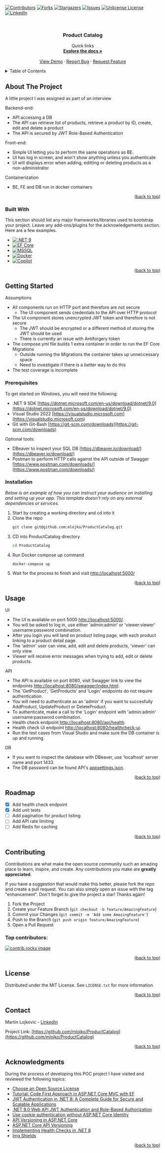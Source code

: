 <a id="readme-top"></a>
<!--
*** Thanks for checking out the ProductCatalog. If you have a suggestion
*** that would make this better, please fork the repo and create a pull request
*** or simply open an issue with the tag "enhancement".
*** Don't forget to give the project a star!
*** Thanks again! Now go create something AMAZING! :D
-->



<!-- PROJECT SHIELDS -->
<!--
*** I'm using markdown "reference style" links for readability.
*** Reference links are enclosed in brackets [ ] instead of parentheses ( ).
*** See the bottom of this document for the declaration of the reference variables
*** for contributors-url, forks-url, etc. This is an optional, concise syntax you may use.
*** https://www.markdownguide.org/basic-syntax/#reference-style-links
-->
[![Contributors][contributors-shield]][contributors-url]
[![Forks][forks-shield]][forks-url]
[![Stargazers][stars-shield]][stars-url]
[![Issues][issues-shield]][issues-url]
[![Unlicense License][license-shield]][license-url]
[![LinkedIn][linkedin-shield]][linkedin-url]



<!-- PROJECT LOGO -->
<br />
<div align="center">

  <h3 align="center">Product Catalog</h3>

  <p align="center">
    Quick links
    <br />
    <a href="https://github.com/mlojko/ProductCatalog"><strong>Explore the docs »</strong></a>
    <br />
    <br />
    <a href="https://github.com/mlojko/ProductCatalog">View Demo</a>
    &middot;
    <a href="https://github.com/mlojko/ProductCatalog/issues/new?labels=bug&template=bug-report---.md">Report Bug</a>
    &middot;
    <a href="https://github.com/mlojko/ProductCatalog/issues/new?labels=enhancement&template=feature-request---.md">Request Feature</a>
  </p>
</div>



<!-- TABLE OF CONTENTS -->
<details>
  <summary>Table of Contents</summary>
  <ol>
    <li>
      <a href="#about-the-project">About The Project</a>
      <ul>
        <li><a href="#built-with">Built With</a></li>
      </ul>
    </li>
    <li>
      <a href="#getting-started">Getting Started</a>
      <ul>
        <li><a href="#prerequisites">Prerequisites</a></li>
        <li><a href="#installation">Installation</a></li>
      </ul>
    </li>
    <li><a href="#usage">Usage</a></li>
    <li><a href="#roadmap">Roadmap</a></li>
    <li><a href="#contributing">Contributing</a></li>
    <li><a href="#license">License</a></li>
    <li><a href="#contact">Contact</a></li>
    <li><a href="#acknowledgments">Acknowledgments</a></li>
  </ol>
</details>



<!-- ABOUT THE PROJECT -->
## About The Project

A little project I was assigned as part of an interview

Backend-end:
* API accessing a DB
* The API can retrieve list of products, retrieve a product by ID, create, edit and delete a product
* The API is secured by JWT Role-Based Authentication

Front-end:
* Simple UI letting you to perform the same operations as BE.
* UI has log in screen, and won't show anything unless you authenticate
* UI will displays error when adding, editting or deleting products as a non-administrator

Containerization
* BE, FE and DB run in docker containers

<p align="right">(<a href="#readme-top">back to top</a>)</p>



### Built With

This section should list any major frameworks/libraries used to bootstrap your project. Leave any add-ons/plugins for the acknowledgements section. Here are a few examples.

* [![.NET 9][.NET-9]][NET-url]
* [![EF Core][ef-Core]][ef-url]
* [![MSSQL][MSSQL]][sql-url]
* [![Docker][Docker]][docker-url]
* [![Copilot][Copilot]][copilot-url]

<p align="right">(<a href="#readme-top">back to top</a>)</p>



<!-- GETTING STARTED -->
## Getting Started

Assumptions
* All components run on HTTP port and therefore are not secure
    - The UI component sends credentials to the API over HTTP protocol
* The UI component stores unencrypted JWT token and therefore is not secure
    - The JWT should be encrypted or a different method of storing the JWT should be used
    - There is currently an issue with Antiforgery token
* The compose.yml file builds 1 extra container in order to run the EF Core Migrations
    - Outside running the Migrations the container takes up unneccessary space
    - Need to investigate if there is a better way to do this
* The test coverage is incomplete


### Prerequisites

To get started on Windows, you will need the following:
* .NET 9 SDK [https://dotnet.microsoft.com/en-us/download/dotnet/9.0](https://dotnet.microsoft.com/en-us/download/dotnet/9.0)
* Visual Studio 2022 [https://visualstudio.microsoft.com](https://visualstudio.microsoft.com)
* Git with Git-Bash [https://git-scm.com/downloads](https://git-scm.com/downloads)

Optional tools:
* DBeaver to inspect your SQL DB [https://dbeaver.io/download/](https://dbeaver.io/download/)
* Postman to perform HTTP calls against the API outside of Swagger [https://www.postman.com/downloads/](https://www.postman.com/downloads/)

### Installation

_Below is an example of how you can instruct your audience on installing and setting up your app. This template doesn't rely on any external dependencies or services._

1. Start by creating a working directory and cd into it
2. Clone the repo
   ```sh
   git clone git@github.com:mlojko/ProductCatalog.git
   ```
3. CD into ProductCatalog directory
   ```sh
   cd ProductCatalog
   ```
4. Run Docker compose up command
   ```sh
   docker-compose up
   ```
5. Wait for the process to finish and visit [http://localhost:5000/](http://localhost:5000/)

<p align="right">(<a href="#readme-top">back to top</a>)</p>



<!-- USAGE EXAMPLES -->
## Usage

UI
* The UI is available on port 5000 [http://localhost:5000/](http://localhost:5000/).
* You will be asked to log in, use either 'admin:admin' or 'viewer:viewer' username:password combination.
* After you login you will land on product listing page, with each product linking to a product detail page.
* The 'admin' user can view, add, edit and delete products, 'viewer' can only view.
* Viewer will receive error messages when trying to add, edit or delete products.

API
* The API is available on port 8080, visit Swagger link to view the endpoints [http://localhost:8080/swagger/index.html](http://localhost:8080/swagger/index.html).
* The 'GetProduct', 'GetProducts' and 'Login' endpoints do not require authentication.
* You will need to authenticate as an 'admin' if you want to succesfully AddProduct, UpdateProduct or DeleteProduct.
* To authenticate, make a call to the 'Login' endpoint with 'admin:admin' username:password combination.
* Health check endpoint [http://localhost:8080/api/health](http://localhost:8080/api/health).
* Health check UI endpoint [http://localhost:8080/healthcheck-ui](http://localhost:8080/healthcheck-ui).
* Run the test cases from Visual Studio and make sure the DB container is up and running.

DB
* If you want to inspect the database with DBeaver, use 'localhost' server name and port 1433.
* The DB password can be found API's [appsettings.json](https://github.com/mlojko/ProductCatalog/blob/master/Api/appsettings.json).

<p align="right">(<a href="#readme-top">back to top</a>)</p>



<!-- ROADMAP -->
## Roadmap

- [x] Add health check endpoint
- [x] Add unit tests
- [ ] Add pagination for product listing
- [ ] Add API rate limiting
- [ ] Add Redis for caching

<p align="right">(<a href="#readme-top">back to top</a>)</p>



<!-- CONTRIBUTING -->
## Contributing

Contributions are what make the open source community such an amazing place to learn, inspire, and create. Any contributions you make are **greatly appreciated**.

If you have a suggestion that would make this better, please fork the repo and create a pull request. You can also simply open an issue with the tag "enhancement".
Don't forget to give the project a star! Thanks again!

1. Fork the Project
2. Create your Feature Branch (`git checkout -b feature/AmazingFeature`)
3. Commit your Changes (`git commit -m 'Add some AmazingFeature'`)
4. Push to the Branch (`git push origin feature/AmazingFeature`)
5. Open a Pull Request

### Top contributors:

<a href="https://github.com/mlojko/ProductCatalog/graphs/contributors">
  <img src="https://contrib.rocks/image?repo=mlojko/ProductCatalog" alt="contrib.rocks image" />
</a>

<p align="right">(<a href="#readme-top">back to top</a>)</p>



<!-- LICENSE -->
## License

Distributed under the MIT License. See `LICENSE.txt` for more information.

<p align="right">(<a href="#readme-top">back to top</a>)</p>



<!-- CONTACT -->
## Contact

Martin Lojkovic - [LinkedIn](https://www.linkedin.com/in/martin-lojkovic-5056a259/)

Project Link: [https://github.com/mlojko/ProductCatalog](https://github.com/mlojko/ProductCatalog)

<p align="right">(<a href="#readme-top">back to top</a>)</p>



<!-- ACKNOWLEDGMENTS -->
## Acknowledgments

During the process of developing this POC project I have visited and reviewed the following topics:

* [Choose an Open Source License](https://choosealicense.com)
* [Tutorial: Code First Approach in ASP.NET Core MVC with EF](https://medium.com/c-sharp-programming/tutorial-code-first-approach-in-asp-net-core-mvc-with-ef-5baf5af696e9)
* [JWT Authentication in .NET 8: A Complete Guide for Secure and Scalable Applications](https://medium.com/@solomongetachew112/jwt-authentication-in-net-8-a-complete-guide-for-secure-and-scalable-applications-6281e5e8667c)
* [.NET 8.0 Web API JWT Authentication and Role-Based Authorization](https://dev.to/shahed1bd/net-80-web-api-jwt-authentication-and-role-based-authorization-42f1)
* [Use cookie authentication without ASP.NET Core Identity](https://learn.microsoft.com/en-us/aspnet/core/security/authentication/cookie?view=aspnetcore-9.0)
* [API Versioning in ASP.NET Core](https://code-maze.com/aspnetcore-api-versioning/)
* [ASP.NET Core API Versioning](https://weblogs.asp.net/ricardoperes/asp-net-core-api-versioning)
* [Implementing Health Checks in .NET 8](https://medium.com/@jeslurrahman/implementing-health-checks-in-net-8-c3ba10af83c3)
* [Img Shields](https://shields.io)

<p align="right">(<a href="#readme-top">back to top</a>)</p>



<!-- MARKDOWN LINKS & IMAGES -->
<!-- https://www.markdownguide.org/basic-syntax/#reference-style-links -->
[contributors-shield]: https://img.shields.io/github/contributors/mlojko/ProductCatalog.svg?style=for-the-badge
[contributors-url]: https://github.com/mlojko/ProductCatalog/graphs/contributors
[forks-shield]: https://img.shields.io/github/forks/mlojko/ProductCatalog.svg?style=for-the-badge
[forks-url]: https://github.com/mlojko/ProductCatalog/network/members
[stars-shield]: https://img.shields.io/github/stars/mlojko/ProductCatalog.svg?style=for-the-badge
[stars-url]: https://github.com/mlojko/ProductCatalog/stargazers
[issues-shield]: https://img.shields.io/github/issues/mlojko/ProductCatalog.svg?style=for-the-badge
[issues-url]: https://github.com/mlojko/ProductCatalog/issues
[license-shield]: https://img.shields.io/github/license/mlojko/ProductCatalog.svg?style=for-the-badge
[license-url]: https://github.com/mlojko/ProductCatalog/blob/master/LICENSE.txt
[linkedin-shield]: https://img.shields.io/badge/-LinkedIn-black.svg?style=for-the-badge&logo=linkedin&colorB=555
[linkedin-url]: https://www.linkedin.com/in/martin-lojkovic-5056a259/
[product-screenshot]: images/screenshot.png
[.NET-9]: https://img.shields.io/badge/.NET%209-0078D7?style=for-the-badge&logoColor=4FC08D
[NET-url]: https://dotnet.microsoft.com/en-us/download/dotnet/9.0
[ef-Core]: https://img.shields.io/badge/EF%20Core-0078D7?style=for-the-badge
[ef-url]: https://learn.microsoft.com/en-us/ef/core/
[MSSQL]: https://img.shields.io/badge/MSSQL-CC2927?style=for-the-badge
[sql-url]: https://www.microsoft.com/en-ca/sql-server/
[Docker]: https://img.shields.io/badge/Docker-2496ED?style=for-the-badge
[docker-url]: https://www.docker.com/
[Copilot]: https://img.shields.io/badge/GitHub%20Copilot-7E3FFF?style=for-the-badge
[copilot-url]: https://copilot.microsoft.com/
